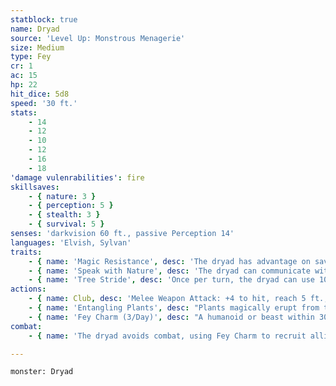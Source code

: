 ```yaml
---
statblock: true
name: Dryad
source: 'Level Up: Monstrous Menagerie'
size: Medium
type: Fey
cr: 1
ac: 15
hp: 22
hit_dice: 5d8
speed: '30 ft.'
stats:
    - 14
    - 12
    - 10
    - 12
    - 16
    - 18
'damage vulenrabilities': fire
skillsaves:
    - { nature: 3 }
    - { perception: 5 }
    - { stealth: 3 }
    - { survival: 5 }
senses: 'darkvision 60 ft., passive Perception 14'
languages: 'Elvish, Sylvan'
traits:
    - { name: 'Magic Resistance', desc: 'The dryad has advantage on saving throws against spells and magical effects.' }
    - { name: 'Speak with Nature', desc: 'The dryad can communicate with beasts and plants.' }
    - { name: 'Tree Stride', desc: 'Once per turn, the dryad can use 10 feet of movement to enter a living tree and emerge from another living tree within 60 feet. Both trees must be at least Large.' }
actions:
    - { name: Club, desc: 'Melee Weapon Attack: +4 to hit, reach 5 ft., one target. Hit: 6 (1d8 + 2) bludgeoning damage.' }
    - { name: 'Entangling Plants', desc: "Plants magically erupt from the ground in a 20-foot radius around a point up to 120 feet from the dryad. Each creature of the dryad's choice in the area makes a DC 13 Strength saving throw. On a failure, a creature is restrained for 1 minute. A creature can use its action to make a DC 12 Strength check, freeing itself or a creature within 5 feet on a success. Additionally, the area is difficult terrain for 1 minute." }
    - { name: 'Fey Charm (3/Day)', desc: "A humanoid or beast within 30 feet makes a DC 13 Wisdom saving throw. On a failure, it is magically charmed. While charmed in this way, the target regards the dryad as a trusted ally and is disposed to interpret the dryad's requests and actions favorably. The creature can repeat this saving throw if the dryad or the dryad's allies harm it, ending the effect on a success. Otherwise, the effect lasts 24 hours. If the creature succeeds on a saving throw against Fey Charm or the effect ends for it, it is immune to Fey Charm for 24 hours." }
combat:
    - { name: 'The dryad avoids combat, using Fey Charm to recruit allies and Entangling Plants to slow enemies', desc: 'When it must fight, it uses its club.' }

---
```

```statblock
monster: Dryad
```

